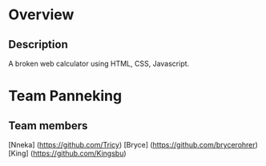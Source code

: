 # Overview

## Description
A broken web calculator using HTML, CSS, Javascript.


# Team Panneking

## Team members
[Nneka] (https://github.com/Tricy)
[Bryce] (https://github.com/brycerohrer)
[King] (https://github.com/Kingsbu)



